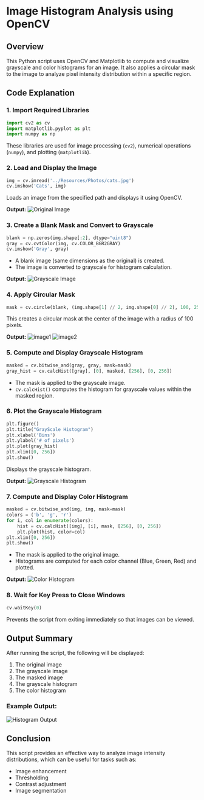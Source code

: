 # Image Histogram Analysis using OpenCV

## Overview
This Python script uses OpenCV and Matplotlib to compute and visualize grayscale and color histograms for an image. It also applies a circular mask to the image to analyze pixel intensity distribution within a specific region.

## Code Explanation

### 1. Import Required Libraries
```python
import cv2 as cv
import matplotlib.pyplot as plt
import numpy as np
```
These libraries are used for image processing (`cv2`), numerical operations (`numpy`), and plotting (`matplotlib`).

### 2. Load and Display the Image
```python
img = cv.imread('../Resources/Photos/cats.jpg')
cv.imshow('Cats', img)
```
Loads an image from the specified path and displays it using OpenCV.

**Output:**
![Original Image](./Output%20Images/Original%20Cats.png)

### 3. Create a Blank Mask and Convert to Grayscale
```python
blank = np.zeros(img.shape[:2], dtype="uint8")
gray = cv.cvtColor(img, cv.COLOR_BGR2GRAY)
cv.imshow('Gray', gray)
```
- A blank image (same dimensions as the original) is created.
- The image is converted to grayscale for histogram calculation.

**Output:**
![Grayscale Image](./Output%20Images/Gray%20Cats.png)

### 4. Apply Circular Mask
```python
mask = cv.circle(blank, (img.shape[1] // 2, img.shape[0] // 2), 100, 255, -1)
```
This creates a circular mask at the center of the image with a radius of 100 pixels.

**Output:**
![image1](./Output%20Images/Masking.png) ![image2](./Output%20Images/Colour%20Masking.png)

### 5. Compute and Display Grayscale Histogram
```python
masked = cv.bitwise_and(gray, gray, mask=mask)
gray_hist = cv.calcHist([gray], [0], masked, [256], [0, 256])
```
- The mask is applied to the grayscale image.
- `cv.calcHist()` computes the histogram for grayscale values within the masked region.

### 6. Plot the Grayscale Histogram
```python
plt.figure()
plt.title("GrayScale Histogram")
plt.xlabel('Bins')
plt.ylabel('# of pixels')
plt.plot(gray_hist)
plt.xlim([0, 256])
plt.show()
```
Displays the grayscale histogram.

**Output:**
![Grayscale Histogram](./Output%20Images/GraScale%20Historgram%20.png)

### 7. Compute and Display Color Histogram
```python
masked = cv.bitwise_and(img, img, mask=mask)
colors = ('b', 'g', 'r')
for i, col in enumerate(colors):
    hist = cv.calcHist([img], [i], mask, [256], [0, 256])
    plt.plot(hist, color=col)
plt.xlim([0, 256])
plt.show()
```
- The mask is applied to the original image.
- Histograms are computed for each color channel (Blue, Green, Red) and plotted.

**Output:**
![Color Histogram](./Output%20Images/Colour%20Histogram%20.png)

### 8. Wait for Key Press to Close Windows
```python
cv.waitKey(0)
```
Prevents the script from exiting immediately so that images can be viewed.

## Output Summary
After running the script, the following will be displayed:
1. The original image
2. The grayscale image
3. The masked image
4. The grayscale histogram
5. The color histogram

### Example Output:
![Histogram Output](images/histogram_output.png)

## Conclusion
This script provides an effective way to analyze image intensity distributions, which can be useful for tasks such as:
- Image enhancement
- Thresholding
- Contrast adjustment
- Image segmentation

